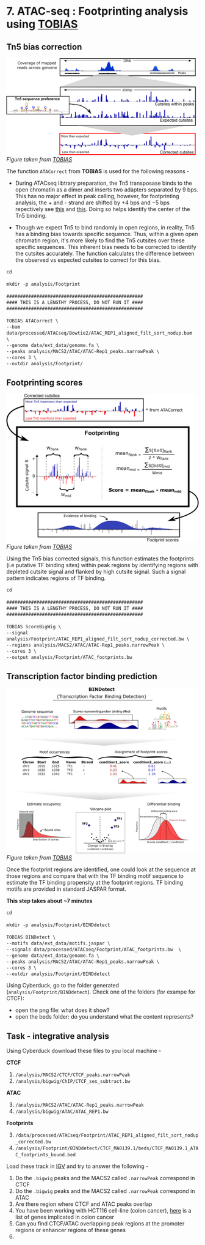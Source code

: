 # 7. ATAC-seq : Footprinting analysis using [TOBIAS](https://github.com/loosolab/TOBIAS)

## Tn5 bias correction

![ATAC correct](./atacorrect.png)
*Figure taken from [TOBIAS](https://github.com/loosolab/TOBIAS)*

The function `ATACorrect` from **TOBIAS** is used for the following reasons -

- During ATACseq libtrary preparation, the Tn5 transposase binds to the open chromatin as a dimer and inserts two adapters separated by 9 bps. This has no major effect in peak calling, however, for footprinting analysis, the + and - strand are shifted by +4 bps and −5 bps repectively see [this](https://dx.doi.org/10.1038%2Fnmeth.2688) and [this](https://www.biostars.org/p/476698/). Doing so helps identify the center of the Tn5 binding.

- Though we expect Tn5 to bind randomly in open regions, in reality, Tn5 has a binding bias towards specific sequence. Thus, within a given open chromatin region, it's more likely to find the Tn5 cutsites over these specific sequences. This inherent bias needs to be corrected to identify the cutsites accurately. The function calculates the difference between the observed vs expected cutsites to correct for this bias. 

```
cd

mkdir -p analysis/Footprint

##################################################
#### THIS IS A LENGTHY PROCESS, DO NOT RUN IT ####
##################################################

TOBIAS ATACorrect \
--bam data/processed/ATACseq/Bowtie2/ATAC_REP1_aligned_filt_sort_nodup.bam  \
--genome data/ext_data/genome.fa \
--peaks analysis/MACS2/ATAC/ATAC-Rep1_peaks.narrowPeak \
--cores 3 \
--outdir analysis/Footprint/

```
## Footprinting scores

![Footprinting](./footprinting.png)
*Figure taken from [TOBIAS](https://github.com/loosolab/TOBIAS)*

Using the Tn5 bias corrected signals, this function estimates the footprints (i.e putative TF binding sites) within peak regions by identifying regions with depleted cutsite signal and flanked by high cutsite signal. Such a signal pattern indicates regions of TF binding.

```
cd

##################################################
#### THIS IS A LENGTHY PROCESS, DO NOT RUN IT ####
##################################################

TOBIAS ScoreBigWig \
--signal analysis/Footprint/ATAC_REP1_aligned_filt_sort_nodup_corrected.bw \
--regions analysis/MACS2/ATAC/ATAC-Rep1_peaks.narrowPeak \
--cores 3 \
--output analysis/Footprint/ATAC_footprints.bw 

```

## Transcription factor binding prediction

![TF binding](./bindetect.png)
*Figure taken from [TOBIAS](https://github.com/loosolab/TOBIAS)*

Once the footprint regions are identified, one could look at the sequence at those regions and compare that with the TF binding motif sequence to estimate the TF binding propensity at the footprint regions. TF binding motifs are provided in standard JASPAR format.


**This step takes about ~7 minutes**

```
cd

mkdir -p analysis/Footprint/BINDdetect

TOBIAS BINDetect \
--motifs data/ext_data/motifs.jaspar \
--signals data/processed/ATACseq/Footprint/ATAC_footprints.bw  \
--genome data/ext_data/genome.fa \
--peaks analysis/MACS2/ATAC/ATAC-Rep1_peaks.narrowPeak \
--cores 3 \
--outdir analysis/Footprint/BINDdetect

```

Using Cyberduck, go to the folder generated (`analysis/Footprint/BINDdetect`). Check one of the folders (for exampe for CTCF):
* open the png file: what does it show?
* open the beds folder: do you understand what the content represents?

## Task - integrative analysis

Using Cyberduck download these files to you local machine - 

**CTCF**

1. `/analysis/MACS2/CTCF/CTCF_peaks.narrowPeak`
2. `/analysis/bigwig/ChIP/CTCF_ses_subtract.bw`

**ATAC**

3. `/analysis/MACS2/ATAC/ATAC-Rep1_peaks.narrowPeak`
4. `/analysis/bigwig/ATAC/ATAC_REP1.bw`

**Footprints**

3. `/data/processed/ATACseq/Footprint/ATAC_REP1_aligned_filt_sort_nodup_corrected.bw`
4. `/analysis/Footprint/BINDdetect/CTCF_MA0139.1/beds/CTCF_MA0139.1_ATAC_footprints_bound.bed`

Load these track in [IGV](https://igv.org/app/) and try to answer the following -

1. Do the `.bigwig` peaks and the MACS2 called `.narrowPeak` correspond in CTCF
2. Do the `.bigwig` peaks and the MACS2 called `.narrowPeak` correspond in ATAC
3. Are there region where CTCF and ATAC peaks overlap
4. You have been working with HCT116 cell-line (colon cancer), [here](https://www.omim.org/entry/114500) is a list of genes implicated in colon cancer
4. Can you find CTCF/ATAC overlapping peak regions at the promoter regions or enhancer regions of these genes
5. 

